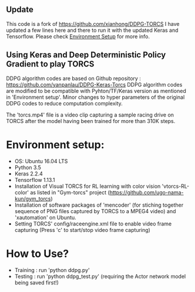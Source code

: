 ## Update

This code is a fork of https://github.com/xianhong/DDPG-TORCS
I have updated a few lines here and there to run it with the updated Keras and Tensorflow. Please check [Environment Setup](#environment-setup) for more info.

## Using Keras and Deep Deterministic Policy Gradient to play TORCS

DDPG algorithm codes are based on Github repository : https://github.com/yanpanlau/DDPG-Keras-Torcs
DDPG algorithm codes are modified to be compatible with Pyhton/TF/Keras version as mentioned in 'Environment setup'.
Minor changes to hyper parameters of the original DDPG codes to reduce computation complexity.

The 'torcs.mp4' file is a video clip capturing a sample racing drive on TORCS after the model having been trained for more than 310K steps.

<a name="environment-setup"></a>
# Environment setup:
* OS: Ubuntu 16.04 LTS
* Python 3.5
* Keras 2.2.4
* Tensorflow 1.13.1
* Installation of Visual TORCS for RL learning with color vision 'vtorcs-RL-color' as listed in "Gym-torcs" project
  (https://github.com/ugo-nama-kun/gym_torcs)
* Installation of software packages of 'mencoder' (for stiching together sequence of PNG files captured by TORCS to a MPEG4 video) and 'xautomation' on Ubuntu.
* Setting TORCS' config/raceengine.xml file to enable video frame capturing (Press 'c' to start/stop video frame capturing)

# How to Use?
* Training : run 'python ddpg.py'
* Testing : run 'python ddpg_test.py'  (requiring the Actor network model being saved first!)
